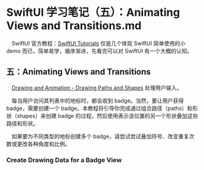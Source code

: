 # SwiftUI 学习笔记（五）：Animating Views and Transitions.md

&emsp;SwiftUI 官方教程：[SwiftUI Tutorials](https://developer.apple.com/tutorials/swiftui) 仅是几个体现 SwiftUI 简单使用的小 demo 而已，简单易学，循序渐进，先看完可以对 SwiftUI 有一个大概的认知。

## 五：Animating Views and Transitions

&emsp;[Drawing and Animation - Drawing Paths and Shapes](https://developer.apple.com/tutorials/swiftui/drawing-paths-and-shapes) 处理用户输入。

&emsp;每当用户访问其列表中的地标时，都会收到 badge。当然，要让用户获得 badge，需要创建一个 badge。本教程将引导你完成通过组合路径（paths）和形状（shapes）来创建 badge 的过程，然后使用表示该位置的另一个形状叠加这些路径和形状。

&emsp;如果要为不同类型的地标创建多个 badge，请尝试尝试叠加符号、改变重复次数或更改各种角度和比例。

### Create Drawing Data for a Badge View
